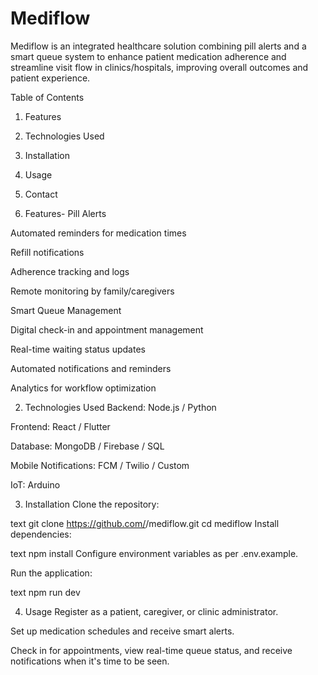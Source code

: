 # Mediflow
Mediflow is an integrated healthcare solution combining pill alerts and a smart queue system to enhance patient medication adherence and streamline visit flow in clinics/hospitals, improving overall outcomes and patient experience.

Table of Contents
1. Features

2. Technologies Used

3. Installation

4. Usage

5. Contact





1. Features-
Pill Alerts

Automated reminders for medication times

Refill notifications

Adherence tracking and logs

Remote monitoring by family/caregivers

Smart Queue Management

Digital check-in and appointment management

Real-time waiting status updates

Automated notifications and reminders

Analytics for workflow optimization

2. Technologies Used
Backend: Node.js / Python 

Frontend: React / Flutter 

Database: MongoDB / Firebase / SQL 

Mobile Notifications: FCM / Twilio / Custom

IoT: Arduino 

3. Installation
Clone the repository:

text
git clone https://github.com/<yourorg>/mediflow.git
cd mediflow
Install dependencies:

text
npm install
Configure environment variables as per .env.example.

Run the application:

text
npm run dev

4. Usage
Register as a patient, caregiver, or clinic administrator.

Set up medication schedules and receive smart alerts.

Check in for appointments, view real-time queue status, and receive notifications when it's time to be seen.


